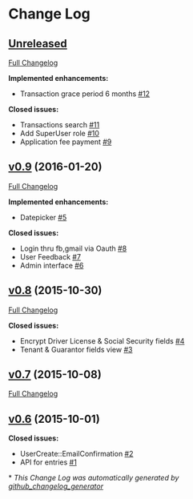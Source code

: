 # Change Log

## [Unreleased](https://github.com/maxkaplan/tenant-application/tree/HEAD)

[Full Changelog](https://github.com/maxkaplan/tenant-application/compare/v0.9...HEAD)

**Implemented enhancements:**

- Transaction grace period 6 months [\#12](https://github.com/maxkaplan/tenant-application/issues/12)

**Closed issues:**

- Transactions search [\#11](https://github.com/maxkaplan/tenant-application/issues/11)
- Add SuperUser role [\#10](https://github.com/maxkaplan/tenant-application/issues/10)
- Application fee payment [\#9](https://github.com/maxkaplan/tenant-application/issues/9)

## [v0.9](https://github.com/maxkaplan/tenant-application/tree/v0.9) (2016-01-20)
[Full Changelog](https://github.com/maxkaplan/tenant-application/compare/v0.8...v0.9)

**Implemented enhancements:**

- Datepicker [\#5](https://github.com/maxkaplan/tenant-application/issues/5)

**Closed issues:**

- Login thru fb,gmail via Oauth [\#8](https://github.com/maxkaplan/tenant-application/issues/8)
- User Feedback [\#7](https://github.com/maxkaplan/tenant-application/issues/7)
- Admin interface [\#6](https://github.com/maxkaplan/tenant-application/issues/6)

## [v0.8](https://github.com/maxkaplan/tenant-application/tree/v0.8) (2015-10-30)
[Full Changelog](https://github.com/maxkaplan/tenant-application/compare/v0.7...v0.8)

**Closed issues:**

- Encrypt Driver License & Social Security fields [\#4](https://github.com/maxkaplan/tenant-application/issues/4)
- Tenant & Guarantor fields view [\#3](https://github.com/maxkaplan/tenant-application/issues/3)

## [v0.7](https://github.com/maxkaplan/tenant-application/tree/v0.7) (2015-10-08)
[Full Changelog](https://github.com/maxkaplan/tenant-application/compare/v0.6...v0.7)

## [v0.6](https://github.com/maxkaplan/tenant-application/tree/v0.6) (2015-10-01)
**Closed issues:**

- UserCreate::EmailConfirmation [\#2](https://github.com/maxkaplan/tenant-application/issues/2)
- API for entries [\#1](https://github.com/maxkaplan/tenant-application/issues/1)



\* *This Change Log was automatically generated by [github_changelog_generator](https://github.com/skywinder/Github-Changelog-Generator)*